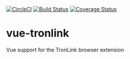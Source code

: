 [![CircleCI](https://circleci.com/gh/Asymptix/vue-tronlink.svg?style=svg)](https://circleci.com/gh/Asymptix/vue-tronlink)
[![Build Status](https://travis-ci.org/Asymptix/vue-tronlink.svg?branch=master)](https://travis-ci.org/Asymptix/vue-tronlink)
[![Coverage Status](https://coveralls.io/repos/github/Asymptix/vue-tronlink/badge.svg?branch=master)](https://coveralls.io/github/Asymptix/vue-tronlink?branch=master)

# vue-tronlink
Vue support for the TronLink browser extension
